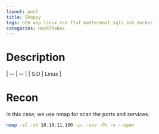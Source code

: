 ```yaml
---
layout: post
title: Shoppy
tags: htb wup linux rce ffuf mattermost sqli ssh docker 
categories: HackTheBox 
---
```


# Description


| -- | -- |
| S.O | Linux |


# Recon

In this case, we use nmap for scan the ports and services.

~~~ bash
nmap -sC -sV 10.10.11.180 -p- -vvv -Pn -n --open
~~~